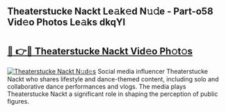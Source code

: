 ## Theaterstucke Nackt Le𝚊k𝚎d N𝚞𝚍e - Part-o58 Vid𝚎o Photos Le𝚊ks dkqYl

# <h2><a href="http://fb48ab.evod.top/?m=Theaterstucke+Nackt">🔗 👉🔴 Theaterstucke Nackt Vid𝚎o Ph𝚘t𝚘s</a></h2>

[![Theaterstucke Nackt N𝚞d𝚎s](https://i.imgur.com/8V9OHl7.gif)](http://fb48ab.evod.top/?m=Theaterstucke+Nackt)
Social media influencer Theaterstucke Nackt who shares lifestyle and dance-themed content, including solo and collaborative dance performances and vlogs. The media plays Theaterstucke Nackt a significant role in shaping the perception of public figures. 
